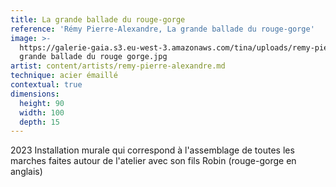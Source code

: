 ```yaml
---
title: La grande ballade du rouge-gorge
reference: 'Rémy Pierre-Alexandre, La grande ballade du rouge-gorge'
image: >-
  https://galerie-gaia.s3.eu-west-3.amazonaws.com/tina/uploads/remy-pierre-alexandre/galerie-gaia-remy-pierre-alexandre-la
  grande ballade du rouge gorge.jpg
artist: content/artists/remy-pierre-alexandre.md
technique: acier émaillé
contextual: true
dimensions:
  height: 90
  width: 100
  depth: 15
---
```


2023 Installation murale qui correspond à l'assemblage de toutes les marches faites autour de l'atelier avec son fils Robin (rouge-gorge en anglais)
